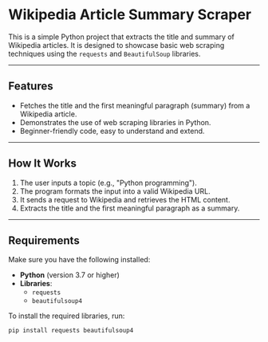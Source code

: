 # Wikipedia Article Summary Scraper

This is a simple Python project that extracts the title and summary of Wikipedia articles. It is designed to showcase basic web scraping techniques using the `requests` and `BeautifulSoup` libraries.

---

## Features
- Fetches the title and the first meaningful paragraph (summary) from a Wikipedia article.
- Demonstrates the use of web scraping libraries in Python.
- Beginner-friendly code, easy to understand and extend.

---

## How It Works
1. The user inputs a topic (e.g., "Python programming").
2. The program formats the input into a valid Wikipedia URL.
3. It sends a request to Wikipedia and retrieves the HTML content.
4. Extracts the title and the first meaningful paragraph as a summary.

---

## Requirements
Make sure you have the following installed:
- **Python** (version 3.7 or higher)
- **Libraries**:
  - `requests`
  - `beautifulsoup4`

To install the required libraries, run:
```bash
pip install requests beautifulsoup4
